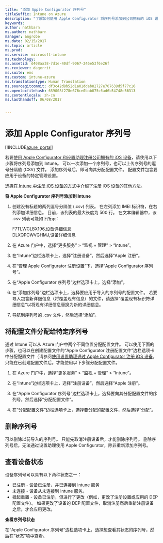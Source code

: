 ```yaml
---
title: "添加 Apple Configurator 序列号"
titleSuffix: Intune on Azure
description: "了解如何使用 Apple Configurator 将序列号添加到公司拥有的 iOS 设备。"
keywords: 
author: nathbarn
ms.author: nathbarn
manager: angrobe
ms.date: 02/15/2017
ms.topic: article
ms.prod: 
ms.service: microsoft-intune
ms.technology: 
ms.assetid: d408aa38-7d1e-40df-9067-246e53f6e26f
ms.reviewer: dagerrit
ms.suite: ems
ms.custom: intune-azure
ms.translationtype: Human Translation
ms.sourcegitcommit: df3c42d8b52d1a01ddab82727e707639d5f77c16
ms.openlocfilehash: 689008f278e676ce0bab075c6ad6b54748e56313
ms.contentlocale: zh-cn
ms.lasthandoff: 06/08/2017


---
```


# <a name="add-apple-configurator-serial-numbers"></a>添加 Apple Configurator 序列号

[!INCLUDE[azure_portal](./includes/azure_portal.md)]

若要[使用 Apple Configurator 和设置助理注册公司拥有的 iOS 设备](apple-configurator-setup-assistant-enroll-ios.md)，请使用以下步骤将序列号添加到 Intune。 可以一次添加一个序列号，也可以上传序列号的逗号分隔值 (CSV) 文件。 添加序列号后，即可向其分配配置文件。 配置文件包含要应用于设备的特定管理设置。

[选择在 Intune 中注册 iOS 设备的方式](enrollment-method-choose-ios.md)中介绍了注册 iOS 设备的其他方法。

**将 Apple Configurator 序列号添加到 Intune**

1. 创建没有标题的两列逗号分隔值 (.csv) 列表。 在左列添加 IMEI 标识符，在右列添加详细信息。 目前，该列表的最大长度为 500 行。 在文本编辑器中，该 .csv 列表可能如下所示：

    F7TLWCLBX196,设备详细信息</br>
    DLXQPCWVGHMJ,设备详细信息

2. 在 Azure 门户中，选择“更多服务” > “监视 + 管理” > “Intune”。

3.  在“Intune”边栏选项卡上，选择“注册设备”，然后选择“Apple 注册”。

4. 在“管理 Apple Configurator 注册设置”下，选择“Apple Configurator 序列号”。

5. 在“Apple Configurator 序列号”边栏选项卡上，选择“添加”。

6. 在“添加序列号”边栏选项卡上，选择要应用于导入的序列号的配置文件。 若要导入包含新详细信息（将覆盖现有信息）的文件，请选择“覆盖现有标识符详细信息”以将现有详细信息替换为新的详细信息。

7. 导航到序列号的 .csv 文件，然后选择“添加”。

## <a name="assign-a-profile-to-specific-serial-numbers"></a>将配置文件分配给特定序列号

通过 Intune 可以从 Azure 门户中两个不同位置分配配置文件。 可以使用下面的步骤，也可以在创建配置文件的“Apple Configurator 注册配置文件”边栏选项卡中分配配置文件（请参阅[使用设置助理通过 Apple Configurator 注册 iOS 设备](apple-configurator-setup-assistant-enroll-ios.md)。 只能在已创建配置文件后，才能使用以下步骤分配配置文件。

1. 在 Azure 门户中，选择“更多服务” > “监视 + 管理” > “Intune”。

2. 在“Intune”边栏选项卡上，选择“注册设备”，然后选择“Apple 注册”。

3. 在“Apple Configurator 序列号”边栏选项卡上，选择要向其分配配置文件的序列号，然后选择“分配配置文件”。

4. 在“分配配置文件”边栏选项卡上，选择要分配的配置文件，然后选择“分配”。

## <a name="delete-serial-numbers"></a>删除序列号
可以删除以前导入的序列号。 只能先取消注册设备后，才能删除序列号。 删除序列号后，无法通过设置助理使用 Apple Configurator，除非重新添加序列号。

## <a name="view-the-state-of-a-device"></a>查看设备状态
设备序列号可以具有以下两种状态之一：

- 已注册 - 设备已注册，并已连接到 Intune 服务
- 未连接 - 设备从未连接到 Intune 服务。
- 挂起重置 - 设备已注册，但进行了更改（例如，更改了注册设置或应用的 DEP 配置文件）。 如果更改了设备的 DEP 配置文件，取消注册然后重新注册设备之后，才会应用更改。

**查看序列号状态**

在“Apple Configurator 序列号”边栏选项卡上，选择想查看其状态的序列号，然后在“状态”项中查看。

